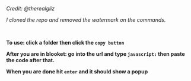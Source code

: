 <p><i>Credit: @therealgliz


I cloned the repo and removed the watermark on the commands.</i>

<br>

<b>To use<b>: click a folder then click the `copy button`


After you are in blooket: go into the <b>url</b> and type `javascript:` then paste the code after that.

When you are done hit `enter` and it should show a popup
